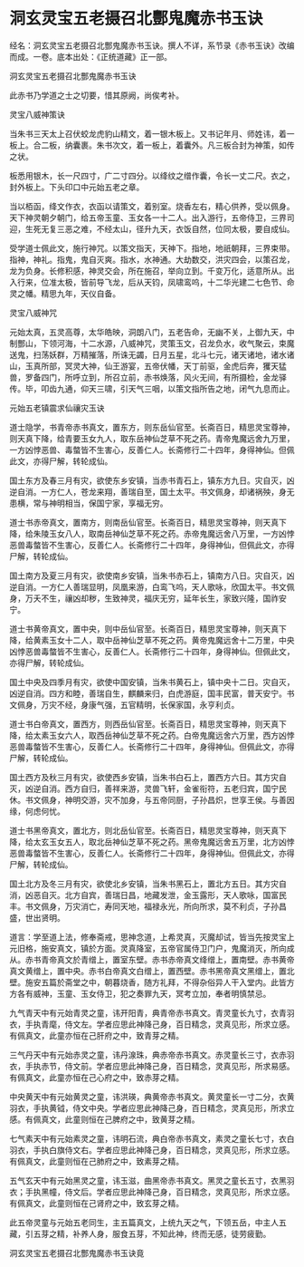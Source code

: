 # 洞玄灵宝五老摄召北酆鬼魔赤书玉诀

经名：洞玄灵宝五老摄召北酆鬼魔赤书玉诀。撰人不详，系节录《赤书玉诀》改编而成。一卷。底本出处：《正统道藏》正一部。

洞玄灵宝五老摄召北酆鬼魔赤书玉诀

此赤书乃学道之士之切要，惜其原阙，尚俟考补。

灵宝八威神策诀

当朱书三天太上召伏蛟龙虎豹山精文，着一银木板上。又书记年月、师姓讳，着一板上。合二板，纳囊裹。朱书次文，着一板上，着囊外。凡三板合封为神策，如传之状。

板悉用银木，长一尺四寸，广二寸四分。以绛纹之缯作囊，令长一丈二尺。衣之，封外板上。下头印口中元始五老之章。

当以栢函，绛文作衣，衣函以请策文，着别室。烧香左右，精心供养，受以佩身。天下神灵朝夕朝门，给五帝玉童、玉女各一十二人。出入游行，五帝侍卫，三界司迎，生死无复三恶之难，不经太山，径升九天，衣饭自然，位同太极，要自成仙。

受学道士佩此文，施行神咒。以策文指天，天神下。指地，地祇朝拜，三界束带。指神，神礼。指鬼，鬼自灭爽。指水，水神通。大劫数交，洪灾四会，以策召龙，龙为负身。长修积感，神灵交会，所在施召，举向立到。千变万化，适意所从。出入行来，位准太极，皆前导飞龙，后从天钧，凤啸鸾呜，十二华光建二七色节、命灵之幡。精思九年，天仪自备。

灵宝八威神咒

元始太真，五灵高尊，太华皓映，洞朗八门，五老告命，无幽不关，上御九天，中制酆山，下领河海，十二水源，八威神咒，灵策玉文，召龙负水，收气聚云，束魔送鬼，扫荡妖群，万精摧落，所诛无蠲，日月五星，北斗七元，诸天诸地，诸水诸山，玉真所部，冥灵大神，仙王游宴，五帝伏幡，天丁前驱，金虎后奔，玃天猛兽，罗备四门，所呼立到，所召立前，赤书焕落，风火无间，有所摄检，金龙驿传。毕，叩齿九通，仰天三啸，引天气三咽，以策文指所告之地，闭气九息而止。

元始五老镇震求仙禳灾玉诀

道士隐学，书青帝赤书真文，置东方，则东岳仙官至。长斋百日，精思灵宝尊神，则天真下降，给青要玉女九人，取东岳神仙芝草不死之药。青帝鬼魔远舍九万里，一方凶悖恶兽、毒螫皆不生害心，反善仁人。长斋修行二十四年，身得神仙。但佩此文，亦得尸解，转轮成仙。

国土东方及春三月有灾，欲使东乡安镇，当赤书青石上，镇东方九日。灾自灭，凶逆自消。一方仁人，苍龙来翔，善瑞自至，国土太平。书文佩身，却诸祸殃，身无患横，常与神明相当，保国宁家，享福无穷。

道士书赤帝真文，置南方，则南岳仙官至。长斋百日，精思灵宝尊神，则天真下降，给朱陵玉女八人，取南岳神仙芝草不死之药。赤帝鬼魔远舍八万里，一方凶悖恶兽毒螫皆不生害心，反善仁人。长斋修行二十四年，身得神仙，但佩此文，亦得尸解，转轮成仙。

国土南方及夏三月有灾，欲使南乡安镇，当朱书赤石上，镇南方八日。灾自灭，凶逆自消。一方仁人善瑞显明，凤凰来游，白鸾飞呜，天人歌咏，欣国太平。书文佩身，万夭不生，禳凶却秽，生致神灵，福庆无穷，延年长生，家致兴隆，国祚安宁。

道士书黄帝真文，置中央，则中岳仙官至。长斋百日，精思灵宝尊神，则天真下降，给黄素玉女十二人，取中岳神仙芝草不死之药。黄帝鬼魔远舍十二万里，中央凶悖恶兽毒螫皆不生害心，反善仁人。长斋修行二十四年，身得神仙。但佩此文，亦得尸解，转轮成仙。

国土中央及四季月有灾，欲使中国安镇，当朱书黄石上，镇中央十二日。灾自灭，凶逆自消。四方和睦，善瑞自生，麒麟来归，白虎游庭，国丰民富，普天安宁。书文佩身，万灾不经，身康气强，五官精明，长保家国，永亨利贞。

道士书白帝真文，置西方，则西岳仙官至。长斋百日，精思灵宝尊神，则天真下降，给太素玉女六人，取西岳神仙芝草不死之药。白帝鬼魔远舍六万里，西方凶悖恶兽毒螫皆不生害心，反善仁人。长斋修行二十四年，身得神仙。但佩此文，亦得尸解，转轮成仙。

国土西方及秋三月有灾，欲使西乡安镇，当朱书白石上，置西方六日。其方灾自灭，凶逆自消。西方自归，善祥来游，灵兽飞轩，金雀衔符，五老归宾，国宁民休。书文佩身，神明交游，灾不加身，与五帝同厨，子孙昌炽，世享王侯。与善因缘，何虑何忧。

道士书黑帝真文，置北方，则北岳仙官至。长斋百日，精思灵宝尊神，则天真下降，给太玄玉女五人，取北岳神仙芝草不死之药。黑帝鬼魔远舍五万里，北方凶悖恶兽毒螫皆不生害心，反善仁人。长斋修行二十四年，身得神仙。但佩此文，亦得尸解，转轮成仙。

国土北方及冬三月有灾，欲使北乡安镇，当朱书黑石上，置北方五日。其方灾自消，凶恶自灭。北方自宾，善瑞日昌，地藏发泄，金玉露形，天人歌咏，国富民丰。书文佩身，万灾消亡，寿同天地，福禄永光，所向所求，莫不利贞，子孙昌盛，世出贤明。

道言：学至道上法，修奉斋戒，思神念道，上希灵真，灭魔却试，皆当先按灵宝上元旧格，施安真文，镇於方面。灵真降室，五帝官属侍卫门户，鬼魔消灭，所向成从。赤书青帝真文於青缯上，置室东壁。赤书赤帝真文绛缯上，置南壁。赤书黄帝真文黄缯上，置中央。赤书白帝真文白缯上，置西壁。赤书黑帝真文黑缯上，置北壁。施安五篇於斋堂之中，朝暮烧香，随方礼拜，不得杂俗异人干入堂内。此皆方方各有威神，玉童、玉女侍卫，犯之奏罪九天，冥考立加，奉者明慎禁忌。

九气青天中有元始青灵之童，讳开阳青，典青帝赤书真文。青灵童长九寸，衣青羽衣，手执青麾，侍文左。学者应思此神降己身，百日精念，灵真见形，所求立感。有佩真文，此童亦恒在己肝府之中，致青芽之精。

三气丹天中有元始赤灵之童，讳丹湶珠，典赤帝赤书真文。赤灵童长三寸，衣赤羽衣，手执赤节，侍文前。学者应思此神降己身，百日精念，灵真见形，所求易感。有佩真文，此童亦恒在己心府之中，致赤芽之精。

中央黄天中有元始黄灵之童，讳洪瑛，典黄帝赤书真文。黄灵童长一寸二分，衣黄羽衣，手执黄钺，侍文中央。学者应思此神降己身，百日精念，灵真见形，所求立感。有佩真文，此童则恒在己脾府之中，致黄芽之精。

七气素天中有元始素灵之童，讳明石流，典白帝赤书真文，素灵之童长七寸，衣白羽衣，手执白旗侍文右。学者应思此神降己身，百日精念，灵真见形，所求立感。有佩真文，此童则恒在己肺府之中，致素芽之精。

五气玄天中有元始黑灵之童，讳玉滋，曲黑帝赤书真文。黑灵之童长五寸，衣黑羽衣；手执黑幢，侍文后。学者应思此神降己身，百日精念，灵真见形，所求立感。有佩真文，此童则恒在己肾府之中，致玄芽之精。

此五帝灵童与元始五老同生，主五篇真文，上统九天之气，下领五岳，中主人五藏，引五芽之精，补养人身，服食五芽，不知此神，终而无感，徒劳疲勤。

洞玄灵宝五老摄召北酆鬼魔赤书玉诀竟
